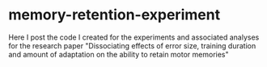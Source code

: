 # memory-retention-experiment
Here I post the code I created for the experiments and associated analyses for the research paper "Dissociating effects of error size, training duration and amount of adaptation on the ability to retain motor memories"
